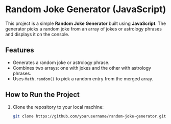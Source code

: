 # Random Joke Generator (JavaScript)

This project is a simple **Random Joke Generator** built using **JavaScript**. The generator picks a random joke from an array of jokes or astrology phrases and displays it on the console.

## Features

- Generates a random joke or astrology phrase.
- Combines two arrays: one with jokes and the other with astrology phrases.
- Uses `Math.random()` to pick a random entry from the merged array.

## How to Run the Project

1. Clone the repository to your local machine:

   ```bash
   git clone https://github.com/yourusername/random-joke-generator.git
